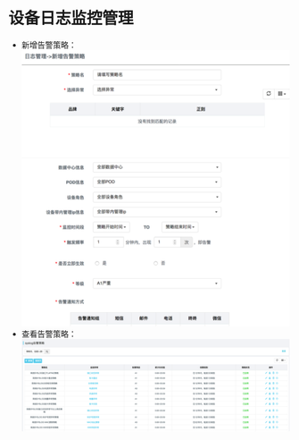 ﻿# 设备日志监控管理
- 新增告警策略：
![界面](../../../../image/AIDC/ARGUS-Monitoring/Network-Monitoring-Port-CRC-Monitoring-9.png)
- 查看告警策略：
![界面](../../../../image/AIDC/ARGUS-Monitoring/Network-Monitoring-Port-CRC-Monitoring-10.png)